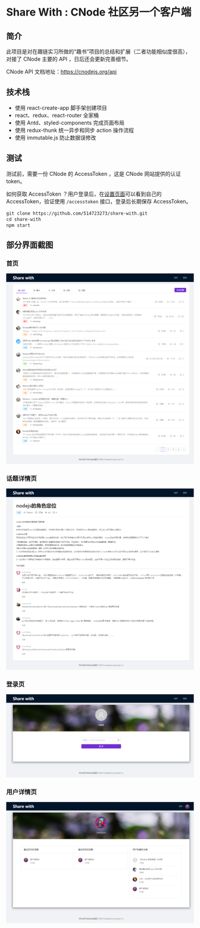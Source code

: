 # Share With : CNode 社区另一个客户端

## 简介

此项目是对在趣链实习所做的“趣书”项目的总结和扩展（二者功能相似度很高），对接了 CNode 主要的 API ，日后还会更新完善细节。

CNode API 文档地址：https://cnodejs.org/api

## 技术栈

- 使用 react-create-app 脚手架创建项目
- react、redux、react-router 全家桶
- 使用 Antd、styled-components 完成页面布局
- 使用 redux-thunk 统一异步和同步 action 操作流程
- 使用 immutable.js 防止数据误修改

## 测试

测试前，需要一份 CNode 的 AccessToken ，这是 CNode 网站提供的认证 token。

如何获取 AccessToken ？用户登录后，在[设置页面](https://cnodejs.org/setting)可以看到自己的 AccessToken，验证使用 `/accesstoken` 接口，登录后长期保存 AccessToken。

```shell
git clone https://github.com/514723273/share-with.git
cd share-with
npm start
```

## 部分界面截图

### 首页

![share-with-topic-list](https://raw.githubusercontent.com/514723273/.md-Pictures/master/share-with-topic-list.png)

### 话题详情页

![share-with-topic-detail](https://raw.githubusercontent.com/514723273/.md-Pictures/master/share-with-topic-detail.png)

### 登录页

![show-with-user-login](https://raw.githubusercontent.com/514723273/.md-Pictures/master/show-with-user-login.png)

### 用户详情页

![show-with-user-info](https://raw.githubusercontent.com/514723273/.md-Pictures/master/show-with-user-info.png)
